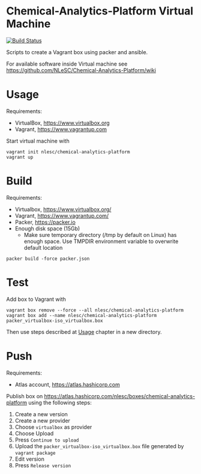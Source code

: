 # Chemical-Analytics-Platform Virtual Machine

[![Build Status](https://travis-ci.org/NLeSC/Chemical-Analytics-Platform.svg?branch=master)](https://travis-ci.org/NLeSC/Chemical-Analytics-Platform)

Scripts to create a Vagrant box using packer and ansible.

For available software inside Virtual machine see https://github.com/NLeSC/Chemical-Analytics-Platform/wiki

# Usage

Requirements:

* VirtualBox, https://www.virtualbox.org
* Vagrant, https://www.vagrantup.com

Start virtual machine with

```
vagrant init nlesc/chemical-analytics-platform
vagrant up
```

# Build

Requirements:

* Virtualbox, https://www.virtualbox.org/
* Vagrant, https://www.vagrantup.com/
* Packer, https://packer.io
* Enough disk space (15Gb)
  * Make sure temporary directory (/tmp by default on Linux) has enough space. Use TMPDIR environment variable to overwrite default location

```
packer build -force packer.json
```
# Test

Add box to Vagrant with

```
vagrant box remove --force --all nlesc/chemical-analytics-platform
vagrant box add --name nlesc/chemical-analytics-platform packer_virtualbox-iso_virtualbox.box
```

Then use steps described at [Usage](#Usage) chapter in a new directory.

# Push

Requirements:

* Atlas account, https://atlas.hashicorp.com

Publish box on https://atlas.hashicorp.com/nlesc/boxes/chemical-analytics-platform using the following steps:

1. Create a new version
2. Create a new provider
3. Choose `virtualbox` as provider
4. Choose Upload
5. Press `Continue to upload`
6. Upload the `packer_virtualbox-iso_virtualbox.box` file generated by `vagrant package`
7. Edit version
8. Press `Release version`
